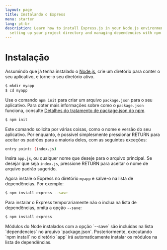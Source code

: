 ```yaml
---
layout: page
title: Instalando o Express
menu: starter
lang: pt-br
description: Learn how to install Express.js in your Node.js environment, including
  setting up your project directory and managing dependencies with npm.
---
```


# Instalação

Assumindo que já tenha instalado o [Node.js](https://nodejs.org/), crie um diretório
para conter o seu aplicativo, e torne-o seu diretório ativo.

```bash
$ mkdir myapp
$ cd myapp
```

Use o comando `npm init` para criar um arquivo `package.json` para o seu aplicativo.
Para obter mais informações sobre como o `package.json` funciona,
consulte [Detalhes do tratamento de package.json do npm](https://docs.npmjs.com/files/package.json).

```bash
$ npm init
```

Este comando solicita por várias coisas, como o nome e versão do seu aplicativo.
Por enquanto, é possível simplesmente pressionar RETURN para aceitar
os padrões para a maioria deles, com as seguintes exceções:

```bash
entry point: (index.js)
```

Insira `app.js`, ou qualquer nome que deseje
para o arquivo principal. Se desejar que seja `index.js`, pressione RETURN para aceitar o nome de
arquivo padrão sugerido.

Agora instale o Express no diretório `myapp`
e salve-o na lista de dependências. Por exemplo:

```bash
$ npm install express --save
```

Para instalar o Express temporariamente não o inclua na lista
de dependências, omita a opção `--save`:

```bash
$ npm install express
```

<div class="doc-box doc-info" markdown="1">
Módulos do Node instalados com a opção `--save`
são incluídas na lista `dependencies` no arquivo
`package.json`.
Posteriormente, executando `npm install` no diretório
`app` irá automaticamente instalar os módulos na
lista de dependências.
</div>
